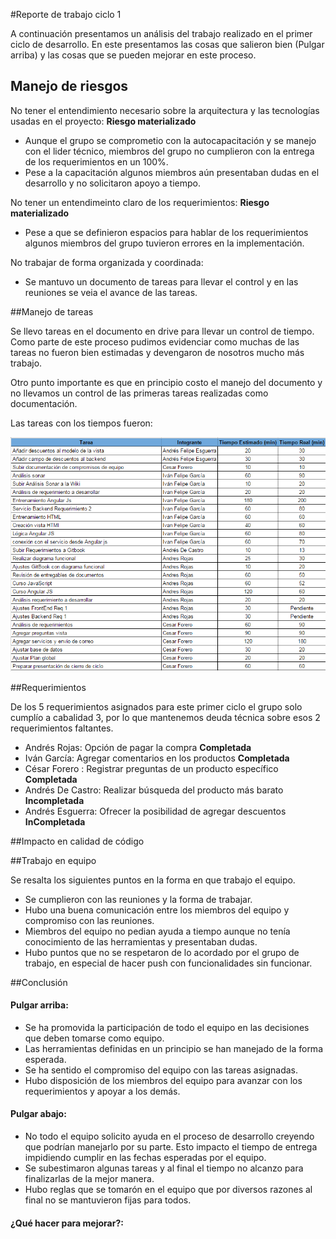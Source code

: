 #Reporte de trabajo ciclo 1

A continuación presentamos un análisis del trabajo realizado en el primer ciclo de desarrollo. En este presentamos las cosas que salieron bien (Pulgar arriba) y las cosas que se pueden mejorar en este proceso.


## Manejo de riesgos

No tener el entendimiento necesario sobre la arquitectura y las tecnologías usadas en el proyecto: **Riesgo materializado**
* Aunque el grupo se comprometio con la autocapacitación y se manejo con el lider técnico, miembros del grupo no cumplieron con la entrega de los requerimientos en un 100%. 
* Pese a la capacitación algunos miembros aún presentaban dudas en el desarrollo y no solicitaron apoyo a tiempo.

No tener un entendimeinto claro de los requerimientos: **Riesgo materializado**
* Pese a que se definieron espacios para hablar de los requerimientos algunos miembros del grupo tuvieron errores en la implementación.

No trabajar de forma organizada y coordinada:
* Se mantuvo un documento de tareas para llevar el control y en las reuniones se veia el avance de las tareas.


##Manejo de tareas

Se llevo tareas en el documento en drive para llevar un control de tiempo. Como parte de este proceso pudimos evidenciar como muchas de las tareas no fueron bien estimadas y devengaron de nosotros mucho más trabajo.

Otro punto importante es que en principio costo el manejo del documento y no llevamos un control de las primeras tareas realizadas como documentación.

Las tareas con los tiempos fueron: 

![](tiempos.PNG)

##Requerimientos

De los 5 requerimientos asignados para este primer ciclo el grupo solo cumplío a cabalidad 3, por lo que mantenemos deuda técnica sobre esos 2 requerimientos faltantes.

* Andrés Rojas: Opción de pagar la compra **Completada**
* Iván García: Agregar comentarios en los productos **Completada**
* César Forero : Registrar preguntas de un producto específico **Completada**
* Andrés De Castro: Realizar búsqueda del producto más barato **Incompletada**
* Andrés Esguerra: Ofrecer la posibilidad de agregar descuentos **InCompletada**

##Impacto en calidad de código

##Trabajo en equipo

Se resalta los siguientes puntos en la forma en que trabajo el equipo.

* Se cumplieron con las reuniones y la forma de trabajar.
* Hubo una buena comunicación entre los miembros del equipo y compromiso con las reuniones.
* Miembros del equipo no pedian ayuda a tiempo aunque no tenía conocimiento de las herramientas y presentaban dudas.
* Hubo puntos que no se respetaron de lo acordado por el grupo de trabajo, en especial de hacer push con funcionalidades sin funcionar.

##Conclusión


#### Pulgar arriba: 

* Se ha promovida la participación de todo el equipo en las decisiones que deben tomarse como equipo.
* Las herramientas definidas en un principio se han manejado de la forma esperada.
* Se ha sentido el compromiso del equipo con las tareas asignadas.
* Hubo disposición de los miembros del equipo para avanzar con los requerimientos y apoyar a los demás.

#### Pulgar abajo: 

* No todo el equipo solicito ayuda en el proceso de desarrollo creyendo que podrían manejarlo por su parte. Esto impacto el tiempo de entrega impidiendo cumplir en las fechas esperadas por el equipo.
* Se subestimaron algunas tareas y al final el tiempo no alcanzo para finalizarlas de la mejor manera.
* Hubo reglas que se tomarón en el equipo que por diversos razones al final no se mantuvieron fijas para todos.

#### ¿Qué hacer para mejorar?: 

